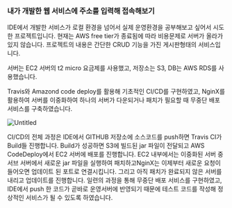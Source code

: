 ### 내가 개발한 웹 서비스에 주소를 입력해 접속해보기

IDE에서 개발한 서비스가 로컬 환경을 넘어서 실제 운영환경을 공부해보고 싶어서 시도한 프로젝트입니다. 현재는 AWS free tier가 종료됨에 따라 비용문제로 서버가 올라가 있지 않습니다. 프로젝트의 내용은 간단한 CRUD 기능을 가진 게시판형태의 서비스입니다. 

서버는 EC2 서버의 t2 micro 요금제를 사용했고, 저장소는 S3, DB는 AWS RDS를 사용했습니다.

Travis와 Amazond code deploy를 활용해 기초적인 CI/CD를 구현하였고, NginX를 활용하여 서버를 이중화하여 하나의 서버가 다운되거나 패치가 필요할 때 무중단 배포 서비스를 구축하였습니다.

![Untitled](https://s3-us-west-2.amazonaws.com/secure.notion-static.com/1f5ffc5a-9a86-457e-94e1-6573b3aab017/Untitled.png)

CI/CD의 전체 과정은 IDE에서 GITHUB 저장소에 소스코드를 push하면 Travis CI가 Build들 진행합니다. Build가 성공하면 S3에 빌드된 jar 파일이 전달되고 AWS CodeDeploy에서 EC2 서버에 배포를 진행합니다. EC2 내부에서는 이중화된 서버 중 서브 서버에서 새로운 jar 파일을 실행하여 패치하고NginX는 이제부터 새로운 요청이 들어오면 업데이트 된 포트로 연결시킵니다. 그리고 아직 패치가 완료되지 않은 서버를 내리고 업데이트를 진행합니다. 일련의 과정을 통해 무중단 배포 서비스를 구현하였고, IDE에서 push 한 코드가 곧바로 운영서버에 반영되기 때문에 테스트 코드를 작성해 정상적인 서비스가 될 수 있도록 하였습니다.
